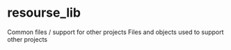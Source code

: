 # resourse_lib
Common files / support for other projects
Files and objects used to support other projects

